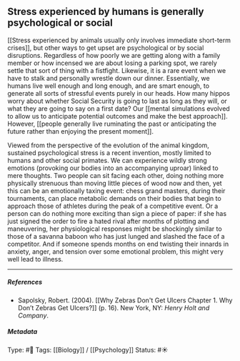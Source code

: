 ## Stress experienced by humans is generally psychological or social # 

[[Stress experienced by animals usually only involves immediate short-term crises]], but other ways to get upset are psychological or by social disruptions. Regardless of how poorly we are getting along with a family member or how incensed we are about losing a parking spot, we rarely settle that sort of thing with a fistfight. Likewise, it is a rare event when we have to stalk and personally wrestle down our dinner. Essentially, we humans live well enough and long enough, and are smart enough, to generate all sorts of stressful events purely in our heads. How many hippos worry about whether Social Security is going to last as long as they will, or what they are going to say on a first date? Our [[mental simulations evolved to allow us to anticipate potential outcomes and make the best approach]]. However, [[people generally live ruminating the past or anticipating the future rather than enjoying the present moment]]. 

Viewed from the perspective of the evolution of the animal kingdom, sustained psychological stress is a recent invention, mostly limited to humans and other social primates. We can experience wildly strong emotions (provoking our bodies into an accompanying uproar) linked to mere thoughts. Two people can sit facing each other, doing nothing more physically strenuous than moving little pieces of wood now and then, yet this can be an emotionally taxing event: chess grand masters, during their tournaments, can place metabolic demands on their bodies that begin to approach those of athletes during the peak of a competitive event. Or a person can do nothing more exciting than sign a piece of paper: if she has just signed the order to fire a hated rival after months of plotting and maneuvering, her physiological responses might be shockingly similar to those of a savanna baboon who has just lunged and slashed the face of a competitor. And if someone spends months on end twisting their innards in anxiety, anger, and tension over some emotional problem, this might very well lead to illness.

___

##### References

- Sapolsky, Robert. (2004). [[Why Zebras Don't Get Ulcers Chapter 1. Why Don’t Zebras Get Ulcers?]] (p. 16). New York, NY: _Henry Holt and Company_.

##### Metadata

Type: #🔴 
Tags: [[Biology]] / [[Psychology]]
Status: #☀️ 